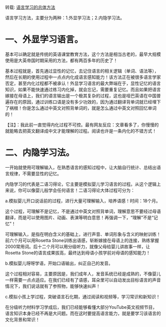 转载: [语言学习的总体方法](https://zhuanlan.zhihu.com/p/377913550)


语言学习方法，主要分为两种：1.外显学习法；2.内隐学习法。

# 一、外显学习语言。
基本可以确定就是传统的英语课堂教育方法，这个方法是相当古老的，最早大规模使用是大英帝国时期采用的方法，都有两百多年的历史了！

基本过程就是，首先通过显性的记忆，去记住语言的相关逻辑（单词、语法等），然后在长期的使用过程中一点点内化成语言感知能力！该方法正在被很多语言学家否定，甚至内化过程都不被承认！外显学习语言的最大弊端在于，显性记忆的语言知识，如果不能快速通过练习内化掉，就会忘记，需要重复记忆。而且如果把语言嫁接在母语上，我们的语言输出是一个极其复杂的过程，这也是哑巴英语在中国普遍存在的原因，通过训练口语是没有多少功效的，因为通过翻译背单词就已经埋下了祸根！你是怎么通过中英文对照背单词的，就是怎么通过中英文对照回忆单词的！

【注】：我此前一直觉得内化过程不可控。最有网友反应：文章看多了，你慢慢的就能略去把英文翻译成中文才能理解的过程。阅读也许是一条内化的不错方式！

# 二、内隐学习法。
一开始就使用可理解输入，在熟悉语言的感知过程中，让大脑自行统计、总结出语言规律，不需要显性的记忆。

内隐学习的代表是二语习得论，它主要是模拟婴儿学习语言的过程。从这个逻辑上来说，你可以像婴儿般学会任何语言！二语习得论大体过程可分为：

a.模拟婴儿开口说话前的过程，进行大量可理解输入，培养语感！时间：18个月。  

这个过程，可理解不是记忆，不是通过中英文对照背单词，理解意思不要经过母语翻译，而是可以使用图片、动画、表演等明白意思！再强调一下，“理解”不是“记忆”！

可理解输入，是指在明白含义的基础上，进行声音、单词形象与含义的映射训练！前六个月可以用Rosetta Stone训练出语感，斩断嫁接在母语上的连接，熟练掌握2000常用词。后十二个月可以用分级听力，就像父母给婴儿讲故事一样，让Rosetta Stone的语言成果拔高，最终达到母语小孩学前对母语的感知能力！

b.模拟婴儿呀呀学语，开始口语输出，纠正自己的发音。  

这个过程相对容易，主要原因是，我们成年人，发音系统已经是成熟的，不像婴儿一样需要一点点适应。在我们已经有了语感，耳朵里可以自动发出目标语言的声音情况下，我们说话就有了参照物，能够快速纠声！

c.模拟小孩上学过程，突破语言石化期，通过阅读和视频等，学习常识和新知识！  

在分级听力材料学习学成后，我们已经能够看懂大部分YouTube英文视频节目，语言知识本身已经不再是大问题。而在这时要提高语言能力，就是要学习该语言的文化背景和常识！
